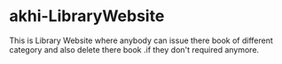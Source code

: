 # akhi-LibraryWebsite
This is Library Website where anybody can issue there book of different category and also delete there book .if they don't required anymore.
